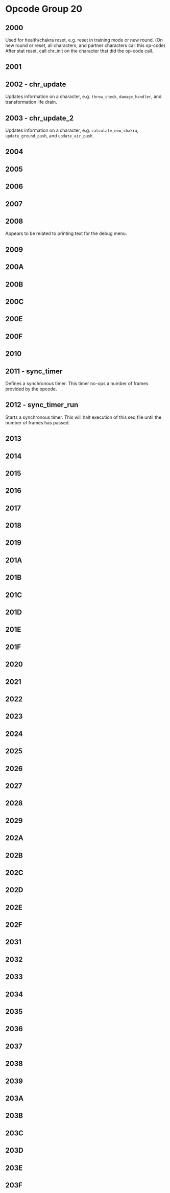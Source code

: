 # Opcode Group 20

## 2000

Used for health/chakra reset, e.g. reset in training mode or new round. (On new round or reset, all characters, and partner characters call this op-code)
After stat reset, call chr_init on the character that did the op-code call.

## 2001

## 2002 - chr_update

Updates information on a character, e.g. `throw_check`, `damage_handler`, and transformation life drain.

## 2003 - chr_update_2

Updates information on a character, e.g. `calculate_new_chakra`, `update_ground_push`, and `update_air_push`.

## 2004

## 2005

## 2006

## 2007

## 2008

Appears to be related to printing text for the debug menu.

## 2009

## 200A

## 200B

## 200C

## 200E

## 200F

## 2010

## 2011 - sync_timer

Defines a synchronous timer. This timer no-ops a number of frames provided by the opcode.

## 2012 - sync_timer_run

Starts a synchronous timer. This will halt execution of this seq file until the number of frames has passed.

## 2013

## 2014

## 2015

## 2016

## 2017

## 2018

## 2019

## 201A

## 201B

## 201C

## 201D

## 201E

## 201F

## 2020

## 2021

## 2022

## 2023

## 2024

## 2025

## 2026

## 2027

## 2028

## 2029

## 202A

## 202B

## 202C

## 202D

## 202E

## 202F

## 2031

## 2032

## 2033

## 2034

## 2035

## 2036

## 2037

## 2038

## 2039

## 203A

## 203B

## 203C

## 203D

## 203E

## 203F
